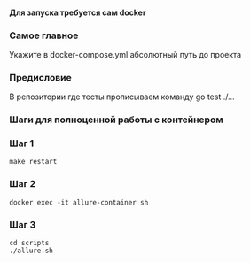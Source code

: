 #### Для запуска требуется сам docker

### Самое главное
Укажите в docker-compose.yml абсолютный путь до проекта

### Предисловие
В репозитории где тесты прописываем команду go test ./...

### Шаги для полноценной работы с контейнером

### Шаг 1
```shell
make restart
```

### Шаг 2
```shell
docker exec -it allure-container sh
```

### Шаг 3
```shell
cd scripts
./allure.sh
```
